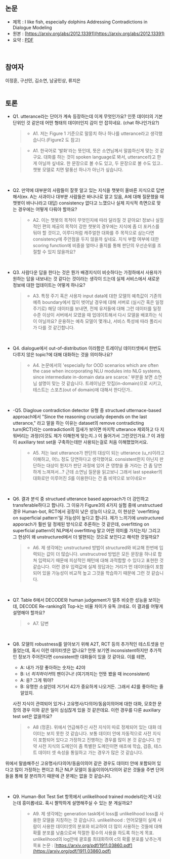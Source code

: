 ## 논문
- 제목 : I like fish, especially dolphins Addressing Contradictions in Dialogue Modeling
- 원본 : [https://arxiv.org/abs/2012.13391](https://arxiv.org/abs/2012.13391)
- 요약 : [PDF](https://github.com/vhrehfdl/NLP-Research-Follow/blob/main/season2/summary/7.%20I%20like%20fish%20especially%20dolphins%20Addressing%20Contradictions%20in%20Dialogue%20Modeling.pdf)
<br>


## 참여자
이정훈, 구선민, 김소연, 남궁민상, 류지은
<br><br>


## 토론
- Q1. utterance라는 단어가 계속 등장하는데 이게 무엇인가요? 인풋 데이터의 기본 단위인 것 같은데 어떤 형태의 데이터인지 감이 안 잡히네요. (chat 하나인가요?)

  >- A1. 저는 Figure 1 기준으로 말뭉치 하나 하나를 utterance라고 생각했습니다.(Figure2 도 참고)

  >- A1. 한국어로 '발화'라는 뜻인데, 뜻은 소연님께서 말씀하신게 맞는 것 같구요. 대화를 하는 것이 spoken language로 봐서, utterance라고 한게 아닐까 싶네요. 
  > 한 문장으로 볼 수도 있고, 두 문장으로 볼 수도 있고.. 챗봇 모델로 치면 말풍선 하나가 아닌가 싶습니다. 

<br>

- Q2. 만약에 대부분의 사람들이 잘못 알고 있는 지식을 챗봇이 올바른 지식으로 답변해서(ex. A는 사과이나 대부분 사람들은 바나나로 알고 있음, A에 대해 질문했을 때 챗봇이 바나나라고 대답) consistency 없다고 느꼈으나 실제 지식적 측면으로 맞는 경우에는 어떻게 다뤄야 할까요?

  >- A2. 이는 챗봇의 목적이 무엇인지에 따라 달라질 것 같아요! 정보나 실질적인 편의 제공의 목적이 강한 챗봇의 경우에는 지식에 좀 더 포커스를 둬야 할 것이고, 이루다처럼 캐주얼한 대화를 주 목적으로 삼는다면 consistency에 주안점을 두지 않을까 싶네요. 
  > 지식 부합 여부에 대한 scoring function에 비중을 얼마나 줄지를 통해 판단의 우선순위를 조절할 수 있지 않을까요?

<br>

- Q3. 사람다운 답을 한다는 것은 뭔가 배경지식이 비슷하다는 가정하에서 사용자가 원하는 답을 내보내는 것 같다는 것이라는 생각이 드는데 실제 서비스에서 새로운 정보에 대한 업데이트는 어떻게 하나요? 

  >- A3. 특정 주기 혹은 사용자 input data에 대한 모델의 예측값이 기존의 예측 boundary에서 많이 벗어날 경우에 대해 서버로 (실시간 혹은 일정 주기로) 해당 데이터를 보내면, 전체 유저들에 대해 그런 데이터를 일정 수준 이상이 서버에서 모였을 때 업데이트해서 다시 모델을 배포하는 식이 아닐까요? 운용하는 예측 모델이 몇개냐, 서비스 특성에 따라 폴리시가 다를 것 같긴합니다.

<br>

- Q4. dialogue에서 out-of-distribution 이라함은 트레이닝 데이터셋에서 한번도 다루지 않은 topic?에 대해 대화하는 것을 의미하나요? 

  >- A4. 논문에서의 'especially for OOD scenarios which are often the case when incorporating NLU modules into NLG systems, since intermediate in-domain data are scarce.' 부분을 보면 소연님 설명이 맞는 것 같습니다. 트레이닝은 맛집(in-domain)으로 시키고, 테스트는 스포츠(out of domain)에 대해서 한다던가..

<br>

- -Q5. Diagloue contradiction detector 유형 중 structued utternace-based approach에서 "Since the reasoning crucially depends on the last utterance,"  라고 말을 하는 이유는 dataset의 remove contradicting turn(RCT)라는 contradiction의 낌새가 보이면 마지막 utterance 제외하고 다 지워버리는 과정(이것도 제가 이해한게 맞는지..) 이 들어가서 그런것인가요..? 이 과정이 auxiliary test set을 구축하는데만 사용되는걸로 처음 이해했었어서요.

  >- A5. 저는 last utterance가 판단의 대상이 되는 utterance (u_n)이라고 이해하고, 어느 정도 당연하다고 생각했어요. consistent한지 아닌지 판단하는 대상이 뭔지가 판단 과정에 있어 큰 영향을 줄 거라는 건 좀 당연하게 느껴져서...? 근데 소연님 질문을 읽고보니 그래서 last speaker의 대화로만 이루어진 *S*를 이용한다는 건 좀 비약으로 보이네요ㅠ

<br>

- Q6. 결과 분석 중 structued utterance based approach가 더 강인하고 transferable하다고 합니다. 그 이유가 Figure3의 4가지 실험 중에 unstructued 경우 Human-bot, RCT에서 굉장히 낮은 성능이 나오고, 이 현상은 'overfitting on superficial pattern'일 가능성이 높다고 합니다. 제가 느끼기에 unstructured apporach가 훨씬 덜 정제된 방식으로 추론하는 것 같은데, overfitting on superficial pattern이 NLP에서 overfitting 말고 어떤 의미를 가지는지/ 그리고 그 현상이 왜 unstructured에서 더 발현되는 것으로 보인다고 해석한 것일까요?

  >- A6. 제 생각에는 unstructured 방법이 structured와 비교해 한번에 입력되는 값이 더 많습니다. unstrucutred 방법은 모든 문장을 하나로 합쳐 입력되기 때문에 피상적인 패턴에 대해 과적합할 수 있다고 표현한 것 같습니다. 이런 경우 입력값에 실제 정답과는 거리가 먼 데이터들이 포함되어 있을 가능성이 비교적 높고 그것을 학습하기 때문에 그런 것 같습니다.

<br>

- Q7. Table 6에서 DECODE와 human judgement가 얼추 비슷한 성능을 보이는데, DECODE Re-ranking의 Top-k는 비율 차이가 유독 크네요. 이 결과를 어떻게 설명해야 할까요?

  >- A7. 답변

<br>

- Q8. 모델의 robustness를 알아보기 위해 A2T, RCT 등의 추가적인 테스트셋을 만들었는데, 혹시 이런 데이터셋은 없나요? 언뜻 보기엔 inconsistent하지만 추가적인 정보가 주어진다면 consistent한 대화들이 있을 것 같아요. 이를 테면,

  - A: 내가 가장 좋아하는 숫자는 42야
  - B: 너 *히치하이커*의 팬이구나! (여기까지는 언뜻 봤을 때 inconsistent)
  - A: 응? 그게 뭐야?
  - B: 유명한 소설인데 거기서 42가 중요하게 나오거든. 그래서 42를 좋아하는 줄 알았지.

  사전 지식이 관여되어 있거나 고유명사/다의어/동음이의어에 대한 대화, 모호한 문장의 경우 이와 같은 일이 심심찮게 있을 것 같은데요. 이런 경우를 다룬 auxiliary test set은 없을까요?

  >- A8 (정훈). 위에서 언급해주신 사전 지식이 따로 정제되어 있는 대화 데이터는 보지 못한 것 같습니다. 보통 데이터 안에 자동적으로 사전 지식이 포함되어 있다고 가정하고 진행하는 경우를 많이 본 것 같습니다. 만약 사전 지식의 도메인이 좀 특별한 도메인이면 애초에 학습, 검증, 테스트 데이터 셋 속성을 통일하고 가는 경우가 많은 것 같습니다. 

위에서 말씀해주신 고유명사/다의어/동음이의어 같은 경우도 데이터 안에 포함되어 있다고 많이 가정하는 편이고 최근 NLP 모델이 동음이의어/다의어 같은 것들을 주변 단어들을 통해 잘 분리하기 때문에 큰 문제는 없을 것 같습니다.

<br>

- Q9. Human-Bot Test Set 항목에서 unlikelihood trained models라는게 나오는데 흥미롭네요. 혹시 짤막하게 설명해주실 수 있는 분 계실까요?

  >- A9. 제 생각에는 generation task에서 loss를 unlikelihood loss를 사용한 모델을 지칭하는 것 같습니다. 
  > unlikelihood : 언어모델이 실제 사람이 사용한 데이터셋의 분포와 비교하여 더 많이 사용하는 것들에 대해 확률 분포를 낮춤으로써 적절한 횟수의 사용을 하도록 하는게 목표. unlikelihood의 log안에 괄호를 최대화하여 c의 확률 분포를 낮추는게 목표
  >  논문 : [https://arxiv.org/pdf/1911.03860.pdf](https://arxiv.org/pdf/1911.03860.pdf)
